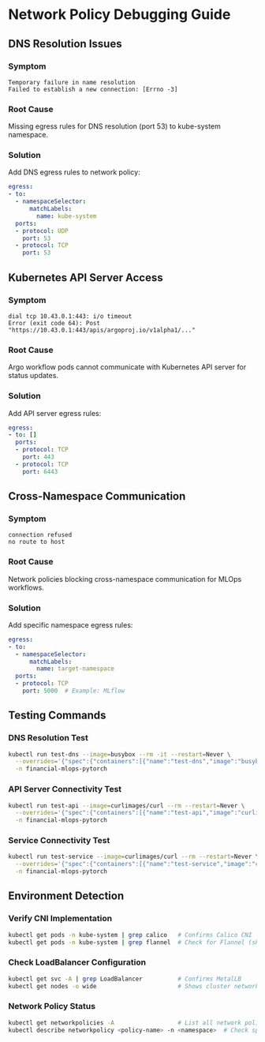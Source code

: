 # Network Policy Debugging Guide

## DNS Resolution Issues

### Symptom
```
Temporary failure in name resolution
Failed to establish a new connection: [Errno -3]
```

### Root Cause
Missing egress rules for DNS resolution (port 53) to kube-system namespace.

### Solution
Add DNS egress rules to network policy:
```yaml
egress:
- to:
  - namespaceSelector:
      matchLabels:
        name: kube-system
  ports:
  - protocol: UDP
    port: 53
  - protocol: TCP
    port: 53
```

## Kubernetes API Server Access

### Symptom
```
dial tcp 10.43.0.1:443: i/o timeout
Error (exit code 64): Post "https://10.43.0.1:443/apis/argoproj.io/v1alpha1/..."
```

### Root Cause
Argo workflow pods cannot communicate with Kubernetes API server for status updates.

### Solution
Add API server egress rules:
```yaml
egress:
- to: []
  ports:
  - protocol: TCP
    port: 443
  - protocol: TCP
    port: 6443
```

## Cross-Namespace Communication

### Symptom
```
connection refused
no route to host
```

### Root Cause
Network policies blocking cross-namespace communication for MLOps workflows.

### Solution
Add specific namespace egress rules:
```yaml
egress:
- to:
  - namespaceSelector:
      matchLabels:
        name: target-namespace
  ports:
  - protocol: TCP
    port: 5000  # Example: MLflow
```

## Testing Commands

### DNS Resolution Test
```bash
kubectl run test-dns --image=busybox --rm -it --restart=Never \
  --overrides='{"spec":{"containers":[{"name":"test-dns","image":"busybox","command":["nslookup","kubernetes.default"],"resources":{"requests":{"cpu":"100m","memory":"128Mi"},"limits":{"cpu":"200m","memory":"256Mi"}}}]}}' \
  -n financial-mlops-pytorch
```

### API Server Connectivity Test
```bash
kubectl run test-api --image=curlimages/curl --rm --restart=Never \
  --overrides='{"spec":{"containers":[{"name":"test-api","image":"curlimages/curl","command":["curl","-k","-m","5","https://10.43.0.1:443/healthz"],"resources":{"requests":{"cpu":"100m","memory":"128Mi"},"limits":{"cpu":"200m","memory":"256Mi"}}}]}}' \
  -n financial-mlops-pytorch
```

### Service Connectivity Test
```bash
kubectl run test-service --image=curlimages/curl --rm --restart=Never \
  --overrides='{"spec":{"containers":[{"name":"test-service","image":"curlimages/curl","command":["curl","-m","5","http://mlflow.mlflow.svc.cluster.local:5000"],"resources":{"requests":{"cpu":"100m","memory":"128Mi"},"limits":{"cpu":"200m","memory":"256Mi"}}}]}}' \
  -n financial-mlops-pytorch
```

## Environment Detection

### Verify CNI Implementation
```bash
kubectl get pods -n kube-system | grep calico   # Confirms Calico CNI
kubectl get pods -n kube-system | grep flannel  # Check for Flannel (should be empty)
```

### Check LoadBalancer Configuration
```bash
kubectl get svc -A | grep LoadBalancer          # Confirms MetalLB
kubectl get nodes -o wide                       # Shows cluster networking
```

### Network Policy Status
```bash
kubectl get networkpolicies -A                  # List all network policies
kubectl describe networkpolicy <policy-name> -n <namespace>  # Check specific policy
```